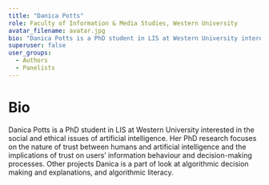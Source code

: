 ```yaml
---
title: "Danica Potts"
role: Faculty of Information & Media Studies, Western University
avatar_filename: avatar.jpg
bio: "Danica Potts is a PhD student in LIS at Western University interested in the social and ethical issues of artificial intelligence. Her PhD research focuses on the nature of trust between humans and artificial intelligence and the implications of trust on users’ information behaviour and decision-making processes. Other projects Danica is a part of look at algorithmic decision making and explanations, and algorithmic literacy."
superuser: false
user_groups:
  - Authors
  - Panelists
---
```


# Bio
Danica Potts is a PhD student in LIS at Western University interested in the social and ethical issues of artificial intelligence. Her PhD research focuses on the nature of trust between humans and artificial intelligence and the implications of trust on users’ information behaviour and decision-making processes. Other projects Danica is a part of look at algorithmic decision making and explanations, and algorithmic literacy.